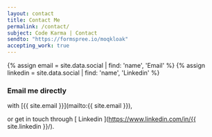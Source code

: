 ```yaml
---
layout: contact
title: Contact Me
permalink: /contact/
subject: Code Karma | Contact
sendto: "https://formspree.io/moqkloak"
accepting_work: true
---
```


{% assign email =  site.data.social | find: 'name', 'Email' %}
{% assign linkedin =  site.data.social | find: 'name', 'Linkedin' %}


### Email me directly

with [{{ site.email }}](mailto:{{ site.email }}),


or get in touch through [ Linkedin ](https://www.linkedin.com/in/{{ site.linkedin }}/).

<!-- {% if page.accepting_work %}
I am currently accepting freelance work.
{% endif %} -->


